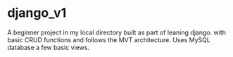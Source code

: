 # django_v1
A beginner project in my local directory built as part of leaning django. with basic CRUD functions and follows the MVT architecture.
Uses MySQL database a few basic views.
